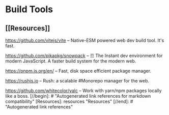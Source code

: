 # Build Tools

## [[Resources]]

https://github.com/vitejs/vite – Native-ESM powered web dev build tool. It's fast.

https://github.com/pikapkg/snowpack – ☶ The Instant dev environment for modern JavaScript. A faster build system for the modern web.

https://pnpm.js.org/en/ – Fast, disk space efficient package manager.

https://rushjs.io – Rush: a scalable #Monorepo manager for the web.

https://github.com/whitecolor/yalc – Work with yarn/npm packages locally like a boss.
[//begin]: # "Autogenerated link references for markdown compatibility"
[Resources]: resources "Resources"
[//end]: # "Autogenerated link references"